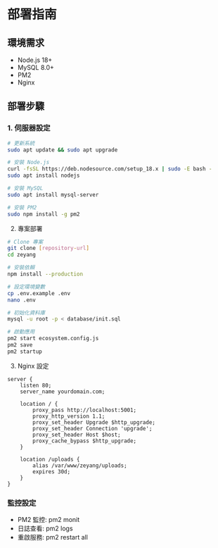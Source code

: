 # 部署指南

## 環境需求
- Node.js 18+
- MySQL 8.0+
- PM2
- Nginx

## 部署步驟

### 1. 伺服器設定
```bash
# 更新系統
sudo apt update && sudo apt upgrade

# 安裝 Node.js
curl -fsSL https://deb.nodesource.com/setup_18.x | sudo -E bash -
sudo apt install nodejs

# 安裝 MySQL
sudo apt install mysql-server

# 安裝 PM2
sudo npm install -g pm2
```
2. 專案部署
```bash
# Clone 專案
git clone [repository-url]
cd zeyang

# 安裝依賴
npm install --production

# 設定環境變數
cp .env.example .env
nano .env

# 初始化資料庫
mysql -u root -p < database/init.sql

# 啟動應用
pm2 start ecosystem.config.js
pm2 save
pm2 startup
```
3. Nginx 設定
```nginx
server {
    listen 80;
    server_name yourdomain.com;

    location / {
        proxy_pass http://localhost:5001;
        proxy_http_version 1.1;
        proxy_set_header Upgrade $http_upgrade;
        proxy_set_header Connection 'upgrade';
        proxy_set_header Host $host;
        proxy_cache_bypass $http_upgrade;
    }

    location /uploads {
        alias /var/www/zeyang/uploads;
        expires 30d;
    }
}
```

### 監控設定

- PM2 監控: pm2 monit
- 日誌查看: pm2 logs
- 重啟服務: pm2 restart all